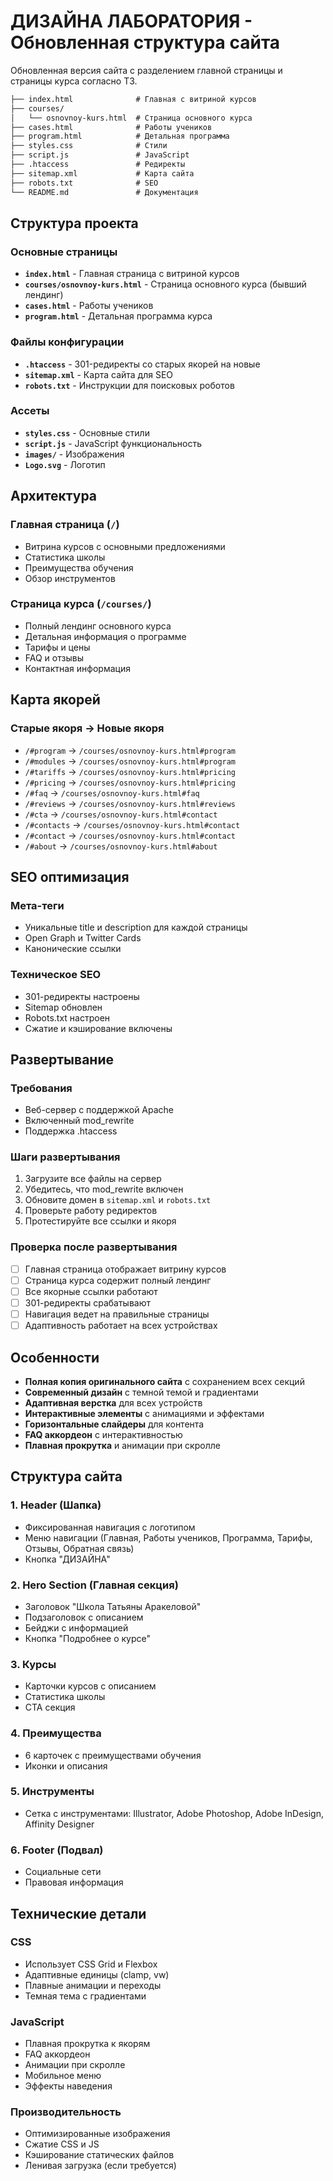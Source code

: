 # ДИЗАЙНА ЛАБОРАТОРИЯ - Обновленная структура сайта

Обновленная версия сайта с разделением главной страницы и страницы курса согласно ТЗ.

```README.md
├── index.html              # Главная с витриной курсов
├── courses/
│   └── osnovnoy-kurs.html  # Страница основного курса
├── cases.html              # Работы учеников
├── program.html            # Детальная программа
├── styles.css              # Стили
├── script.js               # JavaScript
├── .htaccess               # Редиректы
├── sitemap.xml             # Карта сайта
├── robots.txt              # SEO
└── README.md               # Документация
```

## Структура проекта

### Основные страницы
- **`index.html`** - Главная страница с витриной курсов
- **`courses/osnovnoy-kurs.html`** - Страница основного курса (бывший лендинг)
- **`cases.html`** - Работы учеников
- **`program.html`** - Детальная программа курса

### Файлы конфигурации
- **`.htaccess`** - 301-редиректы со старых якорей на новые
- **`sitemap.xml`** - Карта сайта для SEO
- **`robots.txt`** - Инструкции для поисковых роботов

### Ассеты
- **`styles.css`** - Основные стили
- **`script.js`** - JavaScript функциональность
- **`images/`** - Изображения
- **`Logo.svg`** - Логотип

## Архитектура

### Главная страница (`/`)
- Витрина курсов с основными предложениями
- Статистика школы
- Преимущества обучения
- Обзор инструментов

### Страница курса (`/courses/`)
- Полный лендинг основного курса
- Детальная информация о программе
- Тарифы и цены
- FAQ и отзывы
- Контактная информация

## Карта якорей

### Старые якоря → Новые якоря
- `/#program` → `/courses/osnovnoy-kurs.html#program`
- `/#modules` → `/courses/osnovnoy-kurs.html#program`
- `/#tariffs` → `/courses/osnovnoy-kurs.html#pricing`
- `/#pricing` → `/courses/osnovnoy-kurs.html#pricing`
- `/#faq` → `/courses/osnovnoy-kurs.html#faq`
- `/#reviews` → `/courses/osnovnoy-kurs.html#reviews`
- `/#cta` → `/courses/osnovnoy-kurs.html#contact`
- `/#contacts` → `/courses/osnovnoy-kurs.html#contact`
- `/#contact` → `/courses/osnovnoy-kurs.html#contact`
- `/#about` → `/courses/osnovnoy-kurs.html#about`

## SEO оптимизация

### Мета-теги
- Уникальные title и description для каждой страницы
- Open Graph и Twitter Cards
- Канонические ссылки

### Техническое SEO
- 301-редиректы настроены
- Sitemap обновлен
- Robots.txt настроен
- Сжатие и кэширование включены

## Развертывание

### Требования
- Веб-сервер с поддержкой Apache
- Включенный mod_rewrite
- Поддержка .htaccess

### Шаги развертывания
1. Загрузите все файлы на сервер
2. Убедитесь, что mod_rewrite включен
3. Обновите домен в `sitemap.xml` и `robots.txt`
4. Проверьте работу редиректов
5. Протестируйте все ссылки и якоря

### Проверка после развертывания
- [ ] Главная страница отображает витрину курсов
- [ ] Страница курса содержит полный лендинг
- [ ] Все якорные ссылки работают
- [ ] 301-редиректы срабатывают
- [ ] Навигация ведет на правильные страницы
- [ ] Адаптивность работает на всех устройствах

## Особенности

- **Полная копия оригинального сайта** с сохранением всех секций
- **Современный дизайн** с темной темой и градиентами
- **Адаптивная верстка** для всех устройств
- **Интерактивные элементы** с анимациями и эффектами
- **Горизонтальные слайдеры** для контента
- **FAQ аккордеон** с интерактивностью
- **Плавная прокрутка** и анимации при скролле

## Структура сайта

### 1. Header (Шапка)
- Фиксированная навигация с логотипом
- Меню навигации (Главная, Работы учеников, Программа, Тарифы, Отзывы, Обратная связь)
- Кнопка "ДИЗАЙНА"

### 2. Hero Section (Главная секция)
- Заголовок "Школа Татьяны Аракеловой"
- Подзаголовок с описанием
- Бейджи с информацией
- Кнопка "Подробнее о курсе"

### 3. Курсы
- Карточки курсов с описанием
- Статистика школы
- CTA секция

### 4. Преимущества
- 6 карточек с преимуществами обучения
- Иконки и описания

### 5. Инструменты
- Сетка с инструментами: Illustrator, Adobe Photoshop, Adobe InDesign, Affinity Designer

### 6. Footer (Подвал)
- Социальные сети
- Правовая информация

## Технические детали

### CSS
- Использует CSS Grid и Flexbox
- Адаптивные единицы (clamp, vw)
- Плавные анимации и переходы
- Темная тема с градиентами

### JavaScript
- Плавная прокрутка к якорям
- FAQ аккордеон
- Анимации при скролле
- Мобильное меню
- Эффекты наведения

### Производительность
- Оптимизированные изображения
- Сжатие CSS и JS
- Кэширование статических файлов
- Ленивая загрузка (если требуется) 